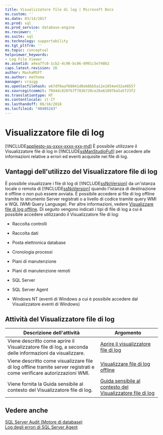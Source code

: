 ```yaml
---
title: Visualizzatore file di log | Microsoft Docs
ms.custom: ''
ms.date: 03/14/2017
ms.prod: sql
ms.prod_service: database-engine
ms.reviewer: ''
ms.suite: sql
ms.technology: supportability
ms.tgt_pltfrm: ''
ms.topic: conceptual
helpviewer_keywords:
- Log File Viewer
ms.assetid: a4ea7fc8-1cb2-4c98-bc86-8991c5e748b2
caps.latest.revision: 26
author: MashaMSFT
ms.author: mathoma
manager: craigg
ms.openlocfilehash: e67df0aaf68041d0eb8bb5a12e1054e432a48557
ms.sourcegitcommit: 79d4dc820767f7836720ce26a61097ba5a5f23f2
ms.translationtype: HT
ms.contentlocale: it-IT
ms.lasthandoff: 08/16/2018
ms.locfileid: "40405243"
---
```

# <a name="log-file-viewer"></a>Visualizzatore file di log
[!INCLUDE[appliesto-ss-xxxx-xxxx-xxx-md](../../includes/appliesto-ss-xxxx-xxxx-xxx-md.md)]
  È possibile utilizzare il Visualizzatore file di log in [!INCLUDE[ssManStudioFull](../../includes/ssmanstudiofull-md.md)] per accedere alle informazioni relative a errori ed eventi acquisite nei file di log.  
  
## <a name="benefits-of-using-log-file-viewer"></a>Vantaggi dell'utilizzo del Visualizzatore file di log  
 È possibile visualizzare i file di log di [!INCLUDE[ssNoVersion](../../includes/ssnoversion-md.md)] da un'istanza locale o remota di [!INCLUDE[ssNoVersion](../../includes/ssnoversion-md.md)] quando l'istanza di destinazione è offline o non può essere avviata. È possibile accedere ai file di log offline tramite lo strumento Server registrati o a livello di codice tramite query WMI e WQL (WMI Query Language). Per altre informazioni, vedere [Visualizzare file di log offline](../../relational-databases/logs/view-offline-log-files.md). Di seguito vengono indicati i tipi di file di log a cui è possibile accedere utilizzando il Visualizzatore file di log:  
  
-   Raccolta controlli  
  
-   Raccolta dati  
  
-   Posta elettronica database  
  
-   Cronologia processi  
  
-   Piani di manutenzione  
  
-   Piani di manutenzione remoti  
  
-   SQL Server  
  
-   SQL Server Agent  
  
-   Windows NT (eventi di Windows a cui è possibile accedere dal Visualizzatore eventi di Windows)  
  
## <a name="log-file-viewer-tasks"></a>Attività del Visualizzatore file di log  
  
|Descrizione dell'attività|Argomento|  
|----------------------|-----------|  
|Viene descritto come aprire il Visualizzatore file di log, a seconda delle informazioni da visualizzare.|[Aprire il visualizzatore file di log](../../relational-databases/logs/open-log-file-viewer.md)|  
|Viene descritto come visualizzare file di log offline tramite server registrati e come verificare autorizzazioni WMI.|[Visualizzare file di log offline](../../relational-databases/logs/view-offline-log-files.md)|  
|Viene fornita la Guida sensibile al contesto del Visualizzatore file di log.|[Guida sensibile al contesto del Visualizzatore file di log](../../relational-databases/logs/log-file-viewer-f1-help.md)|  
  
## <a name="see-also"></a>Vedere anche  
 [SQL Server Audit &#40;Motore di database&#41;](../../relational-databases/security/auditing/sql-server-audit-database-engine.md)   
 [Log degli errori di SQL Server Agent](../../ssms/agent/sql-server-agent-error-log.md)  
  
  
